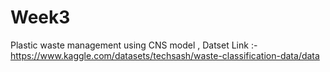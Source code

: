 # Week3
Plastic waste management using CNS model ,
Datset Link :-
https://www.kaggle.com/datasets/techsash/waste-classification-data/data
